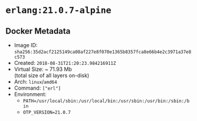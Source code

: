 # `erlang:21.0.7-alpine`

## Docker Metadata

- Image ID: `sha256:35d2acf2125149ca08af227e8f070e1365b8357fca8e66b4e2c3971a37e8c573`
- Created: `2018-08-31T21:20:23.984216911Z`
- Virtual Size: ~ 71.93 Mb  
  (total size of all layers on-disk)
- Arch: `linux`/`amd64`
- Command: `["erl"]`
- Environment:
  - `PATH=/usr/local/sbin:/usr/local/bin:/usr/sbin:/usr/bin:/sbin:/bin`
  - `OTP_VERSION=21.0.7`
